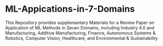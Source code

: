 # ML-Appications-in-7-Domains
This Repository provides supplemantary Materials for a Review Paper on Application of ML Methods in Seven Domains, including Industry 4.0 and Manufacturing, Additive Manufacturing, Finance, Autonomous Systems &amp; Robotics, Computer Vision, Healthcare, and Environmental &amp; Sustainability 
